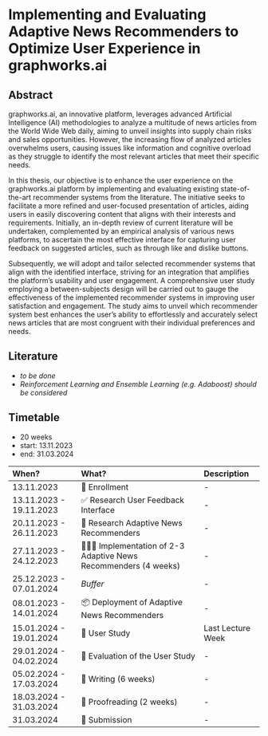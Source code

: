 # Implementing and Evaluating Adaptive News Recommenders to Optimize User Experience in graphworks.ai

## Abstract

graphworks.ai, an innovative platform, leverages advanced Artificial Intelligence (AI) methodologies to analyze a multitude of news articles from the World Wide Web daily, aiming to unveil insights into supply chain risks and sales opportunities. However, the increasing flow of analyzed articles overwhelms users, causing issues like information and cognitive overload as they struggle to identify the most relevant articles that meet their specific needs.

In this thesis, our objective is to enhance the user experience on the graphworks.ai platform by implementing and evaluating existing state-of-the-art recommender systems from the literature. The initiative seeks to facilitate a more refined and user-focused presentation of articles, aiding users in easily discovering content that aligns with their interests and requirements. Initially, an in-depth review of current literature will be undertaken, complemented by an empirical analysis of various news platforms, to ascertain the most effective interface for capturing user feedback on suggested articles, such as through like and dislike buttons.

Subsequently, we will adopt and tailor selected recommender systems that align with the identified interface, striving for an integration that amplifies the platform’s usability and user engagement. A comprehensive user study employing a between-subjects design will be carried out to gauge the effectiveness of the implemented recommender systems in improving user satisfaction and engagement. The study aims to unveil which recommender system best enhances the user’s ability to effortlessly and accurately select news articles that are most congruent with their individual preferences and needs.

## Literature

- _to be done_
- _Reinforcement Learning and Ensemble Learning (e.g. Adaboost) should be considered_

## Timetable

- 20 weeks
- start: 13.11.2023
- end: 31.03.2024

| When?                   | What?                                                         | Description       |
| :---------------------- | :------------------------------------------------------------ | :---------------- |
| 13.11.2023              | 🚀 Enrollment                                                 | -                 |
| 13.11.2023 - 19.11.2023 | ✅ Research User Feedback Interface                           | -                 |
| 20.11.2023 - 26.11.2023 | 🧠 Research Adaptive News Recommenders                        | -                 |
| 27.11.2023 - 24.12.2023 | 🧑🏽‍💻 Implementation of 2-3 Adaptive News Recommenders (4 weeks) | -                 |
| 25.12.2023 - 07.01.2024 | _Buffer_                                                      | -                 |
| 08.01.2023 - 14.01.2024 | 📦 Deployment of Adaptive News Recommenders                   | -                 |
| 15.01.2024 - 19.01.2024 | 👥 User Study                                                 | Last Lecture Week |
| 29.01.2024 - 04.02.2024 | 📏 Evaluation of the User Study                               | -                 |
| 05.02.2024 - 17.03.2024 | 📝 Writing (6 weeks)                                          | -                 |
| 18.03.2024 - 31.03.2024 | 📖 Proofreading (2 weeks)                                     | -                 |
| 31.03.2024              | 🏁 Submission                                                 | -                 |
